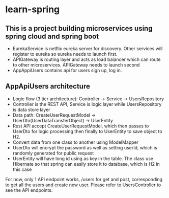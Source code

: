 # learn-spring
## This is a project building microservices using spring cloud and spring boot
- EurekaService is netflix eureka server for discovery. Other services will register to eureka so eureka needs to launch first. 
- APIGateway is routing layer and acts as load balancer which can route to other microservices. APIGateway needs to launch second
- AppAppiUsers contains api for users sign up, log in. 

## AppApiUsers architecture
- Logic flow (3 tier architecture): Controller -> Service -> UsersRepository
 - Controller is the REST API, Service is logic layer while UsersRepository is data store layer 
- Data path:  CreateUserRequestModel -> UserDto(UserDataTransferObject) -> UserEntity
 - Rest API accept CreateUserRequestModel, which then passes to UserDto for logic processing then finally to UserEntity to save object to H2. 
 - Convert data from one class to another using ModelMapper
 - UserDto will encrypt the password as well as setting userId, which is randomly generated for public request   
 - UserEntity will have long id using as key in the table. The class use Hibernate so that spring can easily store it to database, which is H2 in this case

For now, only 1 API endpoint works, /users for get and post, corresponding to get all the users and create new user. Please refer to UsersController to see the API endpoints.
   

